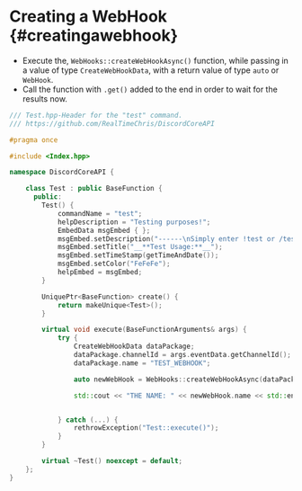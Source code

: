 Creating a WebHook {#creatingawebhook}
============
- Execute the, `WebHooks::createWebHookAsync()` function, while passing in a value of type `CreateWebHookData`, with a return value of type `auto` or `WebHook`.
- Call the function with `.get()` added to the end in order to wait for the results now.

```cpp
/// Test.hpp-Header for the "test" command.
/// https://github.com/RealTimeChris/DiscordCoreAPI

#pragma once

#include <Index.hpp>

namespace DiscordCoreAPI {

	class Test : public BaseFunction {
	  public:
		Test() {
			commandName = "test";
			helpDescription = "Testing purposes!";
			EmbedData msgEmbed { };
			msgEmbed.setDescription("------\nSimply enter !test or /test!\n------");
			msgEmbed.setTitle("__**Test Usage:**__");
			msgEmbed.setTimeStamp(getTimeAndDate());
			msgEmbed.setColor("FeFeFe");
			helpEmbed = msgEmbed;
		}

		UniquePtr<BaseFunction> create() {
			return makeUnique<Test>();
		}

		virtual void execute(BaseFunctionArguments& args) {
			try {
				CreateWebHookData dataPackage;
				dataPackage.channelId = args.eventData.getChannelId();
				dataPackage.name = "TEST_WEBHOOK";

				auto newWebHook = WebHooks::createWebHookAsync(dataPackage).get();

				std::cout << "THE NAME: " << newWebHook.name << std::endl;


			} catch (...) {
				rethrowException("Test::execute()");
			}
		}

		virtual ~Test() noexcept = default;
	};
}
```
